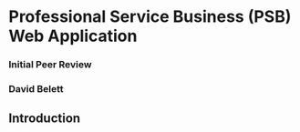 # Professional Service Business (PSB) Web Application 

### Initial Peer Review
### David Belett

## Introduction


